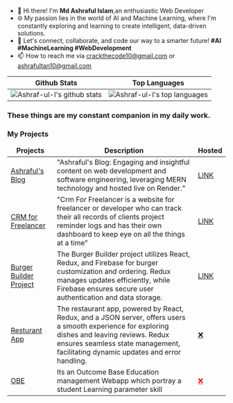 
- 👋 Hi there! I'm <b>Md Ashraful Islam</b>,an enthusiastic Web Developer
- 🌐 My passion lies in the world of AI and Machine Learning, where I'm constantly exploring and learning to create intelligent, data-driven solutions.<br>
- 🚀 Let's connect, collaborate, and code our way to a smarter future!  <b>#AI #MachineLearning #WebDevelopment</b><br>
- 📫 How to reach me via crackthecode10@gmail.com or ashrafultan10@gmail.com

<div>


| Github Stats | Top Languages |
| --- | --- |
| ![Ashraf-ul-I's github stats](https://github-readme-stats.vercel.app/api?username=Ashraf-ul-I&show_icons=true&title_color=f6c32c&icon_color=f6c32c&text_color=9f9f9f&bg_color=151515&count_private=true) | ![Ashraf-ul-I's top languages](https://github-readme-stats.vercel.app/api/top-langs/?username=Ashraf-ul-I&show_icons=true&title_color=f6c32c&icon_color=f6c32c&text_color=9f9f9f&bg_color=151515&count_private=true&layout=compact) |




</div>

<h3> These things are my constant companion in my daily work.</h3>

<h3>My Projects</h3>
<table>
  <thead align="center">
      <td><b>Projects</b></td>
      <td><b>Description</b></td> 
      <td><b> Hosted</b></td> 
  </thead> 
  <tbody>
    <tr>
      <td><a href="https://github.com/Ashraf-ul-I/BurgerBuilder_Project.git" rel="nofollow">Ashraful's Blog</a></td>
      <td>"Ashraful's Blog: Engaging and insightful content on web development and software engineering, leveraging MERN technology and hosted live on Render."</td>
      <td><a href="https://ashraful-blog-app.onrender.com/" rel="nofollow">LINK</a></td>
    </tr>
    <tr>
      <td><a href="https://github.com/Ashraf-ul-I/CRM_FreelancerFUllCOde" rel="nofollow">CRM for Freelancer</a></td>
      <td>"Crm For Freelancer is a website for freelancer or developer who can track their all records of clients project reminder logs and has their own dashboard to keep eye on all the things at a time"</td>
      <td><a href="https://crm-freelancer-f-ull-c-ode.vercel.app/" rel="nofollow">LINK</a></td>
    </tr>
     <tr>
      <td><a href="https://github.com/Ashraf-ul-I/BurgerBuilder_Project.git" rel="nofollow">Burger Builder Project</a></td>
      <td>The Burger Builder project utilizes React, Redux, and Firebase for burger customization and ordering. Redux manages updates efficiently, while Firebase ensures secure user authentication and data storage.</td>
      <td><a href="https://burger-builder-57520.firebaseapp.com/login" rel="nofollow">LINK</a></td>
    </tr>
     <tr>
      <td><a href="https://github.com/Ashraf-ul-I/resturant-app.git" rel="nofollow">Resturant App</a></td>
      <td>The restaurant app, powered by React, Redux, and a JSON server, offers users a smooth experience for exploring dishes and leaving reviews. Redux ensures seamless state management, facilitating dynamic updates and error handling.</td>
        <td><a href="#" rel="nofollow">❌</a></td>
    </tr>
    <tr>
      <td><a href="https://github.com/Ashraf-ul-I/OBE-Project.git" rel="nofollow">OBE</a></td>
      <td>Its an Outcome Base Education management Webapp which portray a student Learning parameter skill </td>
       <td><a href="#" rel="nofollow" style="color:red">❌</a></td>
    </tr>

  
  </tbody>
</table>






<!---
Ashraf-ul-I/Ashraf-ul-I is a ✨ special ✨ repository because its `README.md` (this file) appears on your GitHub profile.
You can click the Preview link to take a look at your changes.
--->
